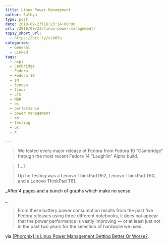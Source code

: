```yaml
---
title: Linux Power Management
author: Sathya
type: post
date: 2010-09-23T16:23:14+00:00
url: /2010/09/23/linux-power-management/
topsy_short_url:
  - https://bit.ly/cLA07u
categories:
  - General
  - Linked
tags:
  - acpi
  - Cambridge
  - Fedora
  - Fedora 10
  - IM
  - lenovo
  - linux
  - LTS
  - MBR
  - os
  - performance
  - power management
  - rm
  - testing
  - ux
  - X

---
```

> We tested every major release of Fedora from Fedora 10 &#8220;Cambridge&#8221; through the most recent Fedora 14 &#8220;Laughlin&#8221; Alpha build.

> [&#8230;]
> 
> Up for testing was a Lenovo ThinkPad R52, Lenovo ThinkPad T60, and a Lenovo ThinkPad T61.

_After 4 pages and a bunch of graphs which make no sense
  
_ 

> From these battery power consumption results from the past five Fedora releases using three different notebooks, it does not appear that the power performance is vastly improving &#8212; or at least just not in the past two years for the selection of hardware we used.

via [[Phoronix] Is Linux Power Management Getting Better Or Worse?][1].

 [1]: https://www.phoronix.com/scan.php?page=article&item=fedora_battery_power&num=1
